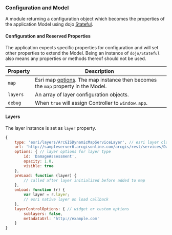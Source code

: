 ### Configuration and Model

A module returning a configuration object which becomes the properties of the application Model using dojo [Stateful](http://dojotoolkit.org/reference-guide/1.10/dojo/Stateful.html).

#### Configuration and Reserved Properties

The application expects specific properties for configuration and will set other properties to extend the Model. Being an instance of `dojo/Stateful` also means any properties or methods thereof should not be used.

| Property | Description |
| -------- | ----------- |
| `map` | Esri map [options](https://developers.arcgis.com/javascript/jsapi/map-amd.html#map1). The map instance then becomes the `map` property in the Model. |
| `layers` | An array of layer configuration objects. |
| `debug` | When `true` will assign Controller to `window.app`. |

#### Layers

The layer instance is set as `layer` property.

```javascript
{
    type: 'esri/layers/ArcGISDynamicMapServiceLayer', // esri layer class or custom layer
    url: 'http://sampleserver6.arcgisonline.com/arcgis/rest/services/DamageAssessment/MapServer', // service url
    options: { // layer options for layer type
        id: 'DamageAssessment',
        opacity: 1.0,
        visible: true
    },
    preLoad: function (layer) {
        // called after layer initialized before added to map
    },
    onLoad: function (r) {
        var layer = r.layer;
        // esri native layer on load callback
    },
    layerControlOptions: { // widget or custom options
    	sublayers: false,
    	metadataUrl: 'http://example.com'
	}
}
```

